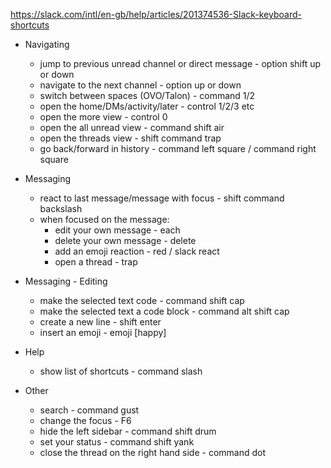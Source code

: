 https://slack.com/intl/en-gb/help/articles/201374536-Slack-keyboard-shortcuts

- Navigating
    - jump to previous unread channel or direct message - option shift up or down
    - navigate to the next channel - option up or down
    - switch between spaces (OVO/Talon) - command 1/2
    - open the home/DMs/activity/later - control 1/2/3 etc
    - open the more view - control 0
    - open the all unread view - command shift air
    - open the threads view - shift command trap
    - go back/forward in history - command left square / command right square

- Messaging
    - react to last message/message with focus - shift command backslash
    - when focused on the message:
        - edit your own message - each
        - delete your own message - delete
        - add an emoji reaction - red / slack react
        - open a thread - trap    
    
    
- Messaging - Editing
    - make the selected text code - command shift cap
    - make the selected text a code block - command alt shift cap
    - create a new line - shift enter
    - insert an emoji - emoji [happy]

- Help
    - show list of shortcuts - command slash

- Other
    - search - command gust
    - change the focus - F6
    - hide the left sidebar - command shift drum
    - set your status - command shift yank
    - close the thread on the right hand side - command dot
